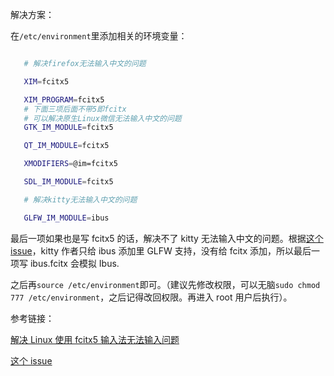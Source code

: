 解决方案：

在`/etc/environment`里添加相关的环境变量：

```bash

   # 解决firefox无法输入中文的问题

   XIM=fcitx5

   XIM_PROGRAM=fcitx5
   # 下面三项后面不带5即fcitx
   # 可以解决原生Linux微信无法输入中文的问题
   GTK_IM_MODULE=fcitx5

   QT_IM_MODULE=fcitx5

   XMODIFIERS=@im=fcitx5

   SDL_IM_MODULE=fcitx5

   # 解决kitty无法输入中文的问题

   GLFW_IM_MODULE=ibus

```

最后一项如果也是写 fcitx5 的话，解决不了 kitty 无法输入中文的问题。根据[这个 issue](https://github.com/kovidgoyal/kitty/issues/469)，kitty 作者只给 ibus 添加里 GLFW 支持，没有给 fcitx 添加，所以最后一项写 ibus.fcitx 会模拟 Ibus.

之后再`source /etc/environment`即可。（建议先修改权限，可以无脑`sudo chmod 777 /etc/environment`，之后记得改回权限。再进入 root 用户后执行）。

参考链接：

[解决 Linux 使用 fcitx5 输入法无法输入问题](https://www.bilibili.com/read/cv21085970/)

[这个 issue](https://github.com/kovidgoyal/kitty/issues/469)
